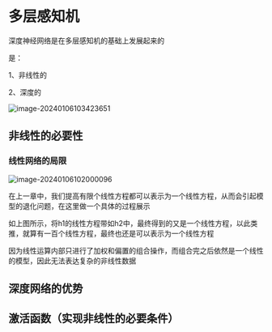 # 多层感知机

深度神经网络是在多层感知机的基础上发展起来的

是：

1、非线性的

2、深度的

![image-20240106103423651](https://evinci.oss-cn-hangzhou.aliyuncs.com/img/image-20240106103423651.png)

## 非线性的必要性

### 线性网络的局限

![image-20240106102000096](https://evinci.oss-cn-hangzhou.aliyuncs.com/img/image-20240106102000096.png)

在上一章中，我们提高有限个线性方程都可以表示为一个线性方程，从而会引起模型的退化问题，在这里做一个具体的过程展示

如上图所示，将h1的线性方程带如h2中，最终得到的又是一个线性方程，以此类推，就算有一百个线性方程，最终也还是可以表示为一个线性方程

因为线性运算内部只进行了加权和偏置的组合操作，而组合完之后依然是一个线性的模型，因此无法表达复杂的非线性数据



## 深度网络的优势



## 激活函数（实现非线性的必要条件）

